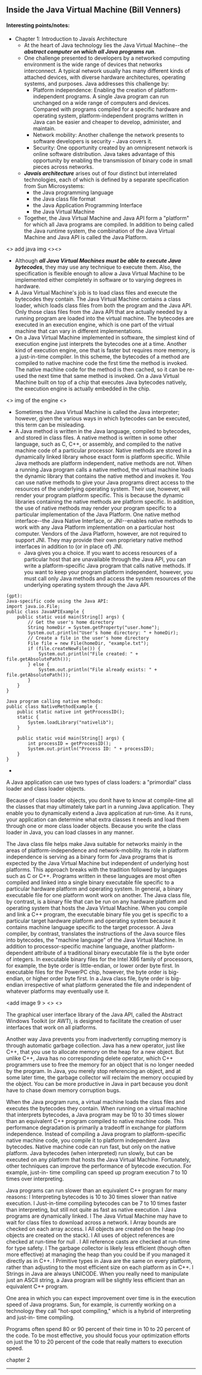 ## Inside the Java Virtual Machine (Bill Venners)

#### Interesting points/notes:

- Chapter 1: Introduction to Javaís Architecture
  - At the heart of Java technology lies the Java Virtual Machine--the ***abstract computer on which all Java programs run***.
  - One challenge presented to developers by a networked computing environment is the wide range of devices that networks interconnect. A typical network usually has many different kinds of attached devices, with diverse hardware architectures, operating systems, and purposes. Java addresses this challenge by: 
    - Platform independence: Enabling the creation of platform-independent programs. A single Java program can run unchanged on a wide range of computers and devices. Compared with programs compiled for a specific hardware and operating system, platform-independent programs written in Java can be easier and cheaper to develop, administer, and maintain.
    - Network mobility: Another challenge the network presents to software developers is security - Java covers it. 
    - Security: One opportunity created by an omnipresent network is online software distribution. Java takes advantage of this opportunity by enabling the transmission of binary code in small pieces across networks. 
  - ***Javaís architecture*** arises out of four distinct but interrelated technologies, each of which is defined by a separate specification from Sun Microsystems:
    - the Java programming language
    - the Java class file format
    - the Java Application Programming Interface 
    - the Java Virtual Machine
  - Together, the Java Virtual Machine and Java API form a "platform" for which all Java programs are compiled. In addition to being called the Java runtime system, the combination of the Java Virtual Machine and Java API is called the Java Platform.

<> add java img <><>

  - Although ***all Java Virtual Machines must be able to execute Java bytecodes***, they may use any technique to execute them. Also, the specification is flexible enough to allow a Java Virtual Machine to be implemented either completely in software or to varying degrees in hardware.
  - A Java Virtual Machine's job is to load class files and execute the bytecodes they contain. The Java Virtual Machine contains a class loader, which loads class files from both the program and the Java API. Only those class files from the Java API that are actually needed by a running program are loaded into the virtual machine. The bytecodes are executed in an execution engine, which is one part of the virtual machine that can vary in different implementations. 
  - On a Java Virtual Machine implemented in software, the simplest kind of execution engine just interprets the bytecodes one at a time. Another kind of execution engine, one that is faster but requires more memory, is a just-in-time compiler. In this scheme, the bytecodes of a method are compiled to native machine code the first time the method is invoked. The native machine code for the method is then cached, so it can be re-used the next time that same method is invoked. On a Java Virtual Machine built on top of a chip that executes Java bytecodes natively, the execution engine is actually embedded in the chip.

<> img of the engine <>

  - Sometimes the Java Virtual Machine is called the Java interpreter; however, given the various ways in which bytecodes can be executed, this term can be misleading. 
  - A Java method is written in the Java language, compiled to bytecodes, and stored in class files. A native method is written in some other language, such as C, C++, or assembly, and compiled to the native machine code of a particular processor. Native methods are stored in a dynamically linked library whose exact form is platform specific. While Java methods are platform independent, native methods are not. When a running Java program calls a native method, the virtual machine loads the dynamic library that contains the native method and invokes it. You can use native methods to give your Java programs direct access to the resources of the underlying operating system. Their use, however, will render your program platform specific. This is because the dynamic libraries containing the native methods are platform specific. In addition, the use of native methods may render your program specific to a particular implementation of the Java Platform. One native method interface--the Java Native Interface, or JNI--enables native methods to work with any Java Platform implementation on a particular host computer. Vendors of the Java Platform, however, are not required to support JNI. They may provide their own proprietary native method interfaces in addition to (or in place of) JNI.
    - Java gives you a choice. If you want to access resources of a particular host that are unavailable through the Java API, you can write a platform-specific Java program that calls native methods. If you want to keep your program platform independent, however, you must call only Java methods and access the system resources of the underlying operating system through the Java API.
  
```
(gpt):
Java-specific code using the Java API:
import java.io.File;
public class JavaAPIExample {
    public static void main(String[] args) {
        // Get the user's home directory
        String homeDir = System.getProperty("user.home");
        System.out.println("User's home directory: " + homeDir);
        // Create a file in the user's home directory
        File file = new File(homeDir, "example.txt");
        if (file.createNewFile()) {
            System.out.println("File created: " + file.getAbsolutePath());
        } else {
            System.out.println("File already exists: " + file.getAbsolutePath());
        }
    }
}

Java program calling native methods:
public class NativeMethodExample {
    public static native int getProcessID();
    static {
        System.loadLibrary("nativelib");
    }

    public static void main(String[] args) {
        int processID = getProcessID();
        System.out.println("Process ID: " + processID);
    }
}
```

- 
A Java application can use two types of class loaders: a "primordial" class loader and class loader objects. 

Because of class loader objects, you donít have to know at compile-time all the classes that may ultimately take part in a running Java application. They enable you to dynamically extend a Java application at run-time. As it runs, your application can determine what extra classes it needs and load them through one or more class loader objects. Because you write the class loader in Java, you can load classes in any manner.

The Java class file helps make Java suitable for networks mainly in the areas of platform-independence and network-mobility. Its role in platform independence is serving as a binary form for Java programs that is expected by the Java Virtual Machine but independent of underlying host platforms. This approach breaks with the tradition followed by languages such as C or C++. Programs written in these languages are most often compiled and linked into a single binary executable file specific to a particular hardware platform and operating system. In general, a binary executable file for one platform wonít
work on another. The Java class file, by contrast, is a binary file that can be run on any hardware platform and operating system that hosts the Java Virtual Machine.
When you compile and link a C++ program, the executable binary file you get is specific to a particular target hardware platform and operating system because it contains machine language specific to the target processor. A Java compiler, by contrast, translates the instructions of the Java source files into bytecodes, the "machine language" of the Java Virtual Machine.
In addition to processor-specific machine language, another platform-dependent attribute of a traditional binary executable file is the byte order of integers. In executable binary files for the Intel X86 family of processors, for example, the byte order is little-endian, or lower order byte first. In executable files for the PowerPC chip, however, the byte order is big-endian, or higher order byte first. In a Java class file, byte order is big-endian irrespective of what platform generated the file and independent of whatever platforms may eventually use it.

<add image 9 > <> <>

The graphical user interface library of the Java API, called the Abstract Windows Toolkit (or AWT), is designed to facilitate the creation of user interfaces that work on all platforms. 

Another way Java prevents you from inadvertently corrupting memory is through automatic garbage collection. Java has a new operator, just like C++, that you use to allocate memory on the heap for a new object. But unlike C++, Java has no corresponding delete operator, which C++ programmers use to free the memory for an object that is no longer needed by the program. In Java, you merely stop referencing an object, and at some later time, the garbage collector will reclaim the memory occupied by the object.
You can be more productive in Java in part because you donít have to chase down memory corruption bugs.

When the Java program runs, a virtual machine loads the class files and executes the
bytecodes they contain. When running on a virtual machine that interprets bytecodes, a Java program may be 10 to 30 times slower than an equivalent C++ program compiled to native machine code.
This performance degradation is primarily a tradeoff in exchange for platform independence. Instead of compiling a Java program to platform-specific native machine code, you compile it to platform independent Java bytecodes. Native machine code can run fast, but only on the native platform. Java bytecodes (when interpreted) run slowly, but can be executed on any platform that hosts the Java Virtual Machine.
Fortunately, other techniques can improve the performance of bytecode execution. For example, just-in- time compiling can speed up program execution 7 to 10 times over interpreting. 




Java programs can run slower than an equivalent C++ program for many reasons:
l Interpreting bytecodes is 10 to 30 times slower than native execution.
l Just-in-time compiling bytecodes can be 7 to 10 times faster than interpreting, but still not quite as
fast as native execution.
l Java programs are dynamically linked.
l The Java Virtual Machine may have to wait for class files to download across a network.
l Array bounds are checked on each array access.
l All objects are created on the heap (no objects are created on the stack).
l All uses of object references are checked at run-time for null .
l All reference casts are checked at run-time for type safety.
l The garbage collector is likely less efficient (though often more effective) at managing the heap
than you could be if you managed it directly as in C++.
l Primitive types in Java are the same on every platform, rather than adjusting to the most efficient
size on each platform as in C++.
l Strings in Java are always UNICODE. When you really need to manipulate just an ASCII string, a
Java program will be slightly less efficient than an equivalent C++ program.

One area in which you can expect improvement over time is in the execution speed of Java programs. Sun, for example, is currently working on a technology they call "hot-spot compiling," which is a hybrid of interpreting and just-in- time compiling. 

Programs often spend 80 or 90 percent of their time in 10 to 20 percent of the code. To be most effective, you should focus your optimization efforts on just the 10 to 20 percent of the code that really matters to execution speed.


chapter 2

































--------------------------------

